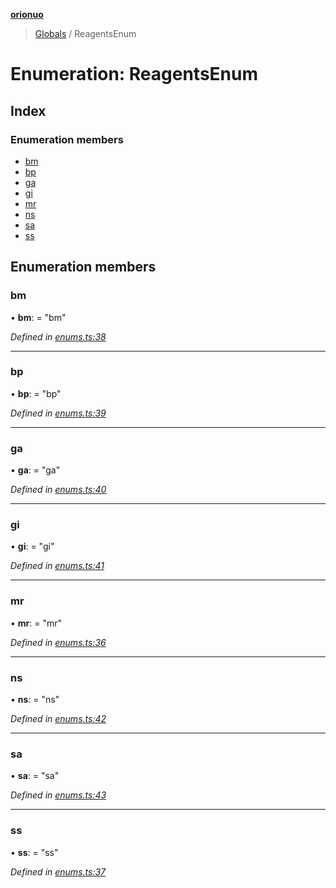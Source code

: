 **[orionuo](../README.md)**

> [Globals](../globals.md) / ReagentsEnum

# Enumeration: ReagentsEnum

## Index

### Enumeration members

* [bm](reagentsenum.md#bm)
* [bp](reagentsenum.md#bp)
* [ga](reagentsenum.md#ga)
* [gi](reagentsenum.md#gi)
* [mr](reagentsenum.md#mr)
* [ns](reagentsenum.md#ns)
* [sa](reagentsenum.md#sa)
* [ss](reagentsenum.md#ss)

## Enumeration members

### bm

•  **bm**:  = "bm"

*Defined in [enums.ts:38](https://github.com/msviha/orionuo/blob/5713165/src/enums.ts#L38)*

___

### bp

•  **bp**:  = "bp"

*Defined in [enums.ts:39](https://github.com/msviha/orionuo/blob/5713165/src/enums.ts#L39)*

___

### ga

•  **ga**:  = "ga"

*Defined in [enums.ts:40](https://github.com/msviha/orionuo/blob/5713165/src/enums.ts#L40)*

___

### gi

•  **gi**:  = "gi"

*Defined in [enums.ts:41](https://github.com/msviha/orionuo/blob/5713165/src/enums.ts#L41)*

___

### mr

•  **mr**:  = "mr"

*Defined in [enums.ts:36](https://github.com/msviha/orionuo/blob/5713165/src/enums.ts#L36)*

___

### ns

•  **ns**:  = "ns"

*Defined in [enums.ts:42](https://github.com/msviha/orionuo/blob/5713165/src/enums.ts#L42)*

___

### sa

•  **sa**:  = "sa"

*Defined in [enums.ts:43](https://github.com/msviha/orionuo/blob/5713165/src/enums.ts#L43)*

___

### ss

•  **ss**:  = "ss"

*Defined in [enums.ts:37](https://github.com/msviha/orionuo/blob/5713165/src/enums.ts#L37)*
